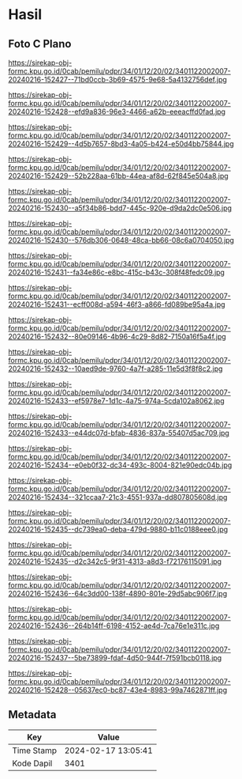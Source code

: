 # Hasil

## Foto C Plano

https://sirekap-obj-formc.kpu.go.id/0cab/pemilu/pdpr/34/01/12/20/02/3401122002007-20240216-152427--71bd0ccb-3b69-4575-9e68-5a4132756def.jpg

https://sirekap-obj-formc.kpu.go.id/0cab/pemilu/pdpr/34/01/12/20/02/3401122002007-20240216-152428--efd9a836-96e3-4466-a62b-eeeacffd0fad.jpg

https://sirekap-obj-formc.kpu.go.id/0cab/pemilu/pdpr/34/01/12/20/02/3401122002007-20240216-152429--4d5b7657-8bd3-4a05-b424-e50d4bb75844.jpg

https://sirekap-obj-formc.kpu.go.id/0cab/pemilu/pdpr/34/01/12/20/02/3401122002007-20240216-152429--52b228aa-61bb-44ea-af8d-62f845e504a8.jpg

https://sirekap-obj-formc.kpu.go.id/0cab/pemilu/pdpr/34/01/12/20/02/3401122002007-20240216-152430--a5f34b86-bdd7-445c-920e-d9da2dc0e506.jpg

https://sirekap-obj-formc.kpu.go.id/0cab/pemilu/pdpr/34/01/12/20/02/3401122002007-20240216-152430--576db306-0648-48ca-bb66-08c6a0704050.jpg

https://sirekap-obj-formc.kpu.go.id/0cab/pemilu/pdpr/34/01/12/20/02/3401122002007-20240216-152431--fa34e86c-e8bc-415c-b43c-308f48fedc09.jpg

https://sirekap-obj-formc.kpu.go.id/0cab/pemilu/pdpr/34/01/12/20/02/3401122002007-20240216-152431--ecff008d-a594-46f3-a866-fd089be95a4a.jpg

https://sirekap-obj-formc.kpu.go.id/0cab/pemilu/pdpr/34/01/12/20/02/3401122002007-20240216-152432--80e09146-4b96-4c29-8d82-7150a16f5a4f.jpg

https://sirekap-obj-formc.kpu.go.id/0cab/pemilu/pdpr/34/01/12/20/02/3401122002007-20240216-152432--10aed9de-9760-4a7f-a285-11e5d3f8f8c2.jpg

https://sirekap-obj-formc.kpu.go.id/0cab/pemilu/pdpr/34/01/12/20/02/3401122002007-20240216-152433--ef5978e7-1d1c-4a75-974a-5cda102a8062.jpg

https://sirekap-obj-formc.kpu.go.id/0cab/pemilu/pdpr/34/01/12/20/02/3401122002007-20240216-152433--e44dc07d-bfab-4836-837a-55407d5ac709.jpg

https://sirekap-obj-formc.kpu.go.id/0cab/pemilu/pdpr/34/01/12/20/02/3401122002007-20240216-152434--e0eb0f32-dc34-493c-8004-821e90edc04b.jpg

https://sirekap-obj-formc.kpu.go.id/0cab/pemilu/pdpr/34/01/12/20/02/3401122002007-20240216-152434--321ccaa7-21c3-4551-937a-dd807805608d.jpg

https://sirekap-obj-formc.kpu.go.id/0cab/pemilu/pdpr/34/01/12/20/02/3401122002007-20240216-152435--dc739ea0-deba-479d-9880-b11c0188eee0.jpg

https://sirekap-obj-formc.kpu.go.id/0cab/pemilu/pdpr/34/01/12/20/02/3401122002007-20240216-152435--d2c342c5-9f31-4313-a8d3-f72176115091.jpg

https://sirekap-obj-formc.kpu.go.id/0cab/pemilu/pdpr/34/01/12/20/02/3401122002007-20240216-152436--64c3dd00-138f-4890-801e-29d5abc906f7.jpg

https://sirekap-obj-formc.kpu.go.id/0cab/pemilu/pdpr/34/01/12/20/02/3401122002007-20240216-152436--264b14ff-6198-4152-ae4d-7ca76e1e311c.jpg

https://sirekap-obj-formc.kpu.go.id/0cab/pemilu/pdpr/34/01/12/20/02/3401122002007-20240216-152437--5be73899-fdaf-4d50-944f-7f591bcb0118.jpg

https://sirekap-obj-formc.kpu.go.id/0cab/pemilu/pdpr/34/01/12/20/02/3401122002007-20240216-152428--05637ec0-bc87-43e4-8983-99a7462871ff.jpg


## Metadata

| Key        | Value               |
| ---------- | ------------------- |
| Time Stamp | 2024-02-17 13:05:41 |
| Kode Dapil | 3401                |



